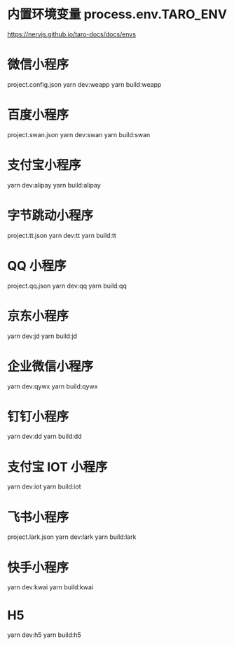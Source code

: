 


# 内置环境变量 process.env.TARO_ENV
https://nervjs.github.io/taro-docs/docs/envs

# 微信小程序
project.config.json
yarn dev:weapp
yarn build:weapp

# 百度小程序
project.swan.json
yarn dev:swan
yarn build:swan

# 支付宝小程序
yarn dev:alipay
yarn build:alipay

# 字节跳动小程序
project.tt.json
yarn dev:tt
yarn build:tt

# QQ 小程序
project.qq.json
yarn dev:qq
yarn build:qq

# 京东小程序
yarn dev:jd
yarn build:jd

# 企业微信小程序
yarn dev:qywx
yarn build:qywx

# 钉钉小程序
yarn dev:dd
yarn build:dd

# 支付宝 IOT 小程序
yarn dev:iot
yarn build:iot

# 飞书小程序
project.lark.json
yarn dev:lark
yarn build:lark

# 快手小程序
yarn dev:kwai
yarn build:kwai

# H5
yarn dev:h5
yarn build:h5
